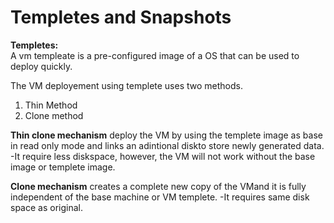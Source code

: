 # Templetes and Snapshots

**Templetes:**    
    A vm templeate is a pre-configured image of a OS that can be used to deploy quickly.
    
 The VM deployement using templete uses two methods.
   1. Thin Method
   2. Clone method  

   **Thin clone mechanism** deploy the VM by using the templete image as base in read only mode and links an adintional diskto store newly generated data.
    -It require less diskspace, however, the VM will not work without the base image or templete image.
   
   **Clone mechanism** creates a complete new copy of the VMand it is fully independent of the base machine or VM templete.
     -It requires same disk space as original.   
